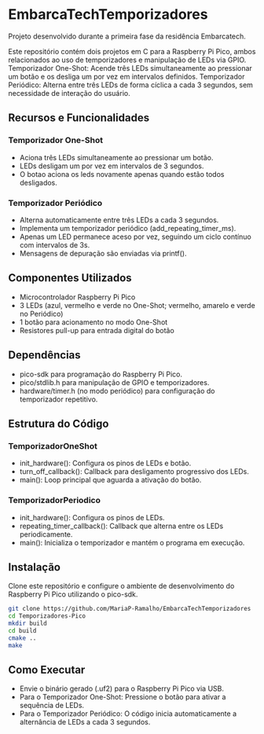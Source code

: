 # EmbarcaTechTemporizadores

Projeto desenvolvido durante a primeira fase da residência Embarcatech.

Este repositório contém dois projetos em C para a Raspberry Pi Pico, ambos relacionados ao uso de temporizadores e manipulação de LEDs via GPIO.
Temporizador One-Shot: Acende três LEDs simultaneamente ao pressionar um botão e os desliga um por vez em intervalos definidos.
Temporizador Periódico: Alterna entre três LEDs de forma cíclica a cada 3 segundos, sem necessidade de interação do usuário.


## Recursos e Funcionalidades

### Temporizador One-Shot
- Aciona três LEDs simultaneamente ao pressionar um botão.
- LEDs desligam um por vez em intervalos de 3 segundos.
- O botao aciona os leds novamente apenas quando estão todos desligados.

### Temporizador Periódico
- Alterna automaticamente entre três LEDs a cada 3 segundos.
- Implementa um temporizador periódico (add_repeating_timer_ms).
- Apenas um LED permanece aceso por vez, seguindo um ciclo contínuo com intervalos de 3s.
- Mensagens de depuração são enviadas via printf().

## Componentes Utilizados
- Microcontrolador Raspberry Pi Pico
- 3 LEDs (azul, vermelho e verde no One-Shot; vermelho, amarelo e verde no Periódico)
- 1 botão para acionamento no modo One-Shot
- Resistores pull-up para entrada digital do botão

## Dependências
- pico-sdk para programação do Raspberry Pi Pico.
- pico/stdlib.h para manipulação de GPIO e temporizadores.
- hardware/timer.h (no modo periódico) para configuração do temporizador repetitivo.

## Estrutura do Código
### TemporizadorOneShot
- init_hardware(): Configura os pinos de LEDs e botão.
- turn_off_callback(): Callback para desligamento progressivo dos LEDs.
- main(): Loop principal que aguarda a ativação do botão.

### TemporizadorPeriodico
- init_hardware(): Configura os pinos de LEDs.
- repeating_timer_callback(): Callback que alterna entre os LEDs periodicamente.
- main(): Inicializa o temporizador e mantém o programa em execução.

## Instalação

Clone este repositório e configure o ambiente de desenvolvimento do Raspberry Pi Pico utilizando o pico-sdk.

```bash
git clone https://github.com/MariaP-Ramalho/EmbarcaTechTemporizadores
cd Temporizadores-Pico
mkdir build
cd build
cmake ..
make
```

## Como Executar

- Envie o binário gerado (.uf2) para o Raspberry Pi Pico via USB.
- Para o Temporizador One-Shot: Pressione o botão para ativar a sequência de LEDs.
- Para o Temporizador Periódico: O código inicia automaticamente a alternância de LEDs a cada 3 segundos.
